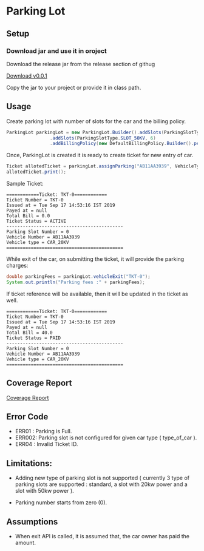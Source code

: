 # Parking Lot
## Setup

### Download jar and use it in oroject
Download the release jar from the release section of githug

[Download v0.0.1](https://github.com/hgvanpariya/parkingLot/releases/download/0.0.1/com.tollparking-0.0.1.jar])

Copy the jar to your project or provide it in class path.


## Usage

Create parking lot with number of slots for the car and the billing policy.

```java
ParkingLot parkingLot = new ParkingLot.Builder().addSlots(ParkingSlotType.SLOT_20KV, 6)
				.addSlots(ParkingSlotType.SLOT_50KV, 6)
				.addBillingPolicy(new DefaultBillingPolicy.Builder().perHour(10).build()).build();
```

Once, ParkingLot is created it is ready to create ticket for new entry of car.

```java
Ticket allotedTicket = parkingLot.assignParking("AB11AA3939", VehicleType.CAR_20KV);
allotedTicket.print();
```
Sample Ticket:

```
============Ticket: TKT-0============
Ticket Number = TKT-0
Issued at = Tue Sep 17 14:53:16 IST 2019
Payed at = null
Total Bill = 0.0
Ticket Status = ACTIVE
-------------------------------------------
Parking Slot Number = 0
Vehicle Number = AB11AA3939
Vehicle type = CAR_20KV
===========================================
```

While exit of the car, on submitting the ticket, it will provide the parking charges:

```java
double parkingFees = parkingLot.vehicleExit("TKT-0");
System.out.println("Parking fees :" + parkingFees);
```

If ticket reference will be available, then it will be updated in the ticket as well.

```
============Ticket: TKT-0============
Ticket Number = TKT-0
Issued at = Tue Sep 17 14:53:16 IST 2019
Payed at = null
Total Bill = 40.0
Ticket Status = PAID
-------------------------------------------
Parking Slot Number = 0
Vehicle Number = AB11AA3939
Vehicle type = CAR_20KV
===========================================
```

## Coverage Report 

[Coverage Report](https://hgvanpariya.github.io/parkingLot/target/site/jacoco/)

## Error Code
* ERR01 : Parking is Full.
* ERR002: Parking slot is not configured for given car type ( type_of_car ).
* ERR04 : Invalid Ticket ID.


## Limitations:

* Adding new type of parking slot is not supported ( currently 3 type of parking slots are supported : standard, a slot with 20kw power and a slot with 50kw power ).

* Parking number starts from zero (0).

## Assumptions

* When exit API is called, it is assumed that, the car owner has paid the amount.
